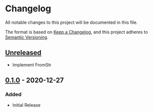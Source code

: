 # Changelog

All notable changes to this project will be documented in this file.

The format is based on [Keep a Changelog](https://keepachangelog.com/en/1.0.0/),
and this project adheres to [Semantic Versioning](https://semver.org/spec/v2.0.0.html).

## [Unreleased]

- Implement FromStr

## [0.1.0] - 2020-12-27

### Added

- Initial Release

[unreleased]: https://github.com/yasuyuky/cursormatrix/compare/v0.1.0...HEAD
[0.1.0]: https://github.com/yasuyuky/cursormatrix/releases/tag/v0.1.0

